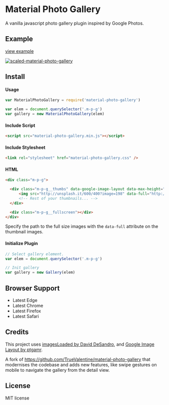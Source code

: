 # Material Photo Gallery

A vanilla javascript photo gallery plugin inspired by Google Photos.

## Example

[view example](//micahstubbs.github.io/material-photo-gallery/example)

[![scaled-material-photo-gallery](https://user-images.githubusercontent.com/2119400/47237268-63a1c700-d393-11e8-8798-d8d8b264ed23.png)](//micahstubbs.github.io/material-photo-gallery/example)

## Install

#### Usage

```js
var MaterialPhotoGallery = require('material-photo-gallery')

var elem = document.querySelector('.m-p-g')
var gallery = new MaterialPhotoGallery(elem)
```

#### Include Script

```html
<script src="material-photo-gallery.min.js"></script>
```

#### Include Stylesheet

```html
<link rel="stylesheet" href="material-photo-gallery.css" />
```

#### HTML

```html
<div class="m-p-g">

  <div class="m-p-g__thumbs" data-google-image-layout data-max-height="350">
      <img src="http://unsplash.it/600/400?image=198" data-full="http://unsplash.it/1200/800?image=198" class="m-p-g__thumbs-img" />
      <!-- Rest of your thumbnails... -->
  </div>

  <div class="m-p-g__fullscreen"></div>
</div>
```

Specify the path to the full size images with the `data-full` attribute on the thumbnail images.

#### Initialize Plugin

```js
// Select gallery element.
var elem = document.querySelector('.m-p-g')

// Init gallery
var gallery = new Gallery(elem)
```

## Browser Support

- Latest Edge
- Latest Chrome
- Latest Firefox
- Latest Safari

## Credits

This project uses [imagesLoaded by David DeSandro](https://github.com/desandro/imagesloaded), and [Google Image Layout by ptgamr](https://github.com/ptgamr/google-image-layout).

A fork of https://github.com/TrueValentine/material-photo-gallery that modernises the codebase and adds new features, like swipe gestures on mobile to navigate the gallery from the detail view.

## License

MIT license
